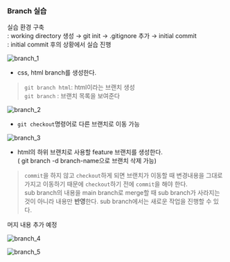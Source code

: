 ### Branch 실습
실습 환경 구축   
: working directory 생성 → git init → .gitignore 추가 → initial commit   
: initial commit 후의 상황에서 실습 진행  

![branch_1](https://s24.postimg.org/qa44iz445/branch_1.png)

- css, html branch를 생성한다.  
> `git branch html`: html이라는 브랜치 생성  
> `git branch` : 브랜치 목록을 보여준다  

![branch_2](https://s24.postimg.org/6gs0q9qqd/branch_2.png)

- `git checkout`명령어로 다른 브랜치로 이동 가능   

![branch_3](https://s24.postimg.org/8mmbkru6t/branch_3.png)

- html의 하위 브랜치로 사용할 feature 브랜치를 생성한다.  
( git branch -d branch-name으로 브랜치 삭제 가능)


> `commit`을 하지 않고 `checkout`하게 되면 브랜치가 이동할 때 변경내용을 그대로 가지고 이동하기 때문에 `checkout`하기 전에 `commit`을 해야 한다.   
> sub branch의 내용을 main branch로 merge할 때 sub branch가 사라지는 것이 아니라 내용만 **반영**한다. sub branch에서는 새로운 작업을 진행할 수 있다.

머지 내용 추가 예정

![branch_4](https://s24.postimg.org/6jbwd3udx/branch_4.png)  

![branch_5](https://s24.postimg.org/jorej7o9h/branch_5.png)
